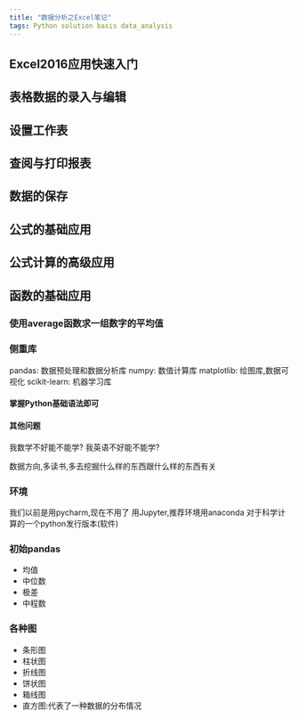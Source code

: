 ```yaml
---  
title: "数据分析之Excel笔记"  
tags: Python solution basis data_analysis  
---  
```

  
## Excel2016应用快速入门
## 表格数据的录入与编辑
## 设置工作表
## 查阅与打印报表
## 数据的保存
## 公式的基础应用
## 公式计算的高级应用

## 函数的基础应用
### 使用average函数求一组数字的平均值

### 侧重库
pandas: 数据预处理和数据分析库
numpy: 数值计算库
matplotlib: 绘图库,数据可视化
scikit-learn: 机器学习库

#### 掌握Python基础语法即可
#### 其他问题
我数学不好能不能学?
我英语不好能不能学?

数据方向,多读书,多去挖掘什么样的东西跟什么样的东西有关

### 环境
我们以前是用pycharm,现在不用了
用Jupyter,推荐环境用anaconda
对于科学计算的一个python发行版本(软件)

### 初始pandas
- 均值
- 中位数
- 极差
- 中程数

### 各种图
- 条形图
- 柱状图
- 折线图
- 饼状图
- 箱线图
- 直方图:代表了一种数据的分布情况